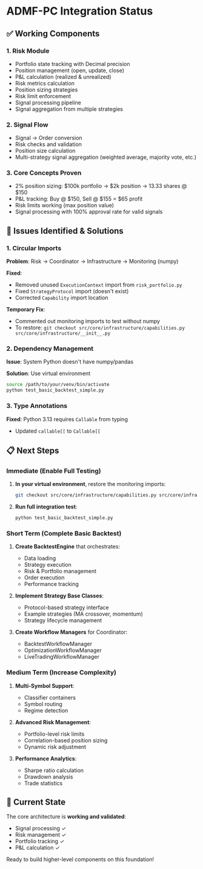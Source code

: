 # ADMF-PC Integration Status

## ✅ Working Components

### 1. **Risk Module**
- Portfolio state tracking with Decimal precision
- Position management (open, update, close)
- P&L calculation (realized & unrealized)
- Risk metrics calculation
- Position sizing strategies
- Risk limit enforcement
- Signal processing pipeline
- Signal aggregation from multiple strategies

### 2. **Signal Flow**
- Signal → Order conversion
- Risk checks and validation
- Position size calculation
- Multi-strategy signal aggregation (weighted average, majority vote, etc.)

### 3. **Core Concepts Proven**
- 2% position sizing: $100k portfolio → $2k position → 13.33 shares @ $150
- P&L tracking: Buy @ $150, Sell @ $155 = $65 profit
- Risk limits working (max position value)
- Signal processing with 100% approval rate for valid signals

## 🔧 Issues Identified & Solutions

### 1. **Circular Imports**
**Problem**: Risk → Coordinator → Infrastructure → Monitoring (numpy)

**Fixed**:
- Removed unused `ExecutionContext` import from `risk_portfolio.py`
- Fixed `StrategyProtocol` import (doesn't exist)
- Corrected `Capability` import location

**Temporary Fix**:
- Commented out monitoring imports to test without numpy
- To restore: `git checkout src/core/infrastructure/capabilities.py src/core/infrastructure/__init__.py`

### 2. **Dependency Management**
**Issue**: System Python doesn't have numpy/pandas

**Solution**: Use virtual environment
```bash
source /path/to/your/venv/bin/activate
python test_basic_backtest_simple.py
```

### 3. **Type Annotations**
**Fixed**: Python 3.13 requires `Callable` from typing
- Updated `callable[[` to `Callable[[`

## 📋 Next Steps

### Immediate (Enable Full Testing)
1. **In your virtual environment**, restore the monitoring imports:
   ```bash
   git checkout src/core/infrastructure/capabilities.py src/core/infrastructure/__init__.py
   ```

2. **Run full integration test**:
   ```bash
   python test_basic_backtest_simple.py
   ```

### Short Term (Complete Basic Backtest)
1. **Create BacktestEngine** that orchestrates:
   - Data loading
   - Strategy execution
   - Risk & Portfolio management
   - Order execution
   - Performance tracking

2. **Implement Strategy Base Classes**:
   - Protocol-based strategy interface
   - Example strategies (MA crossover, momentum)
   - Strategy lifecycle management

3. **Create Workflow Managers** for Coordinator:
   - BacktestWorkflowManager
   - OptimizationWorkflowManager
   - LiveTradingWorkflowManager

### Medium Term (Increase Complexity)
1. **Multi-Symbol Support**:
   - Classifier containers
   - Symbol routing
   - Regime detection

2. **Advanced Risk Management**:
   - Portfolio-level risk limits
   - Correlation-based position sizing
   - Dynamic risk adjustment

3. **Performance Analytics**:
   - Sharpe ratio calculation
   - Drawdown analysis
   - Trade statistics

## 🚀 Current State

The core architecture is **working and validated**:
- Signal processing ✓
- Risk management ✓
- Portfolio tracking ✓
- P&L calculation ✓

Ready to build higher-level components on this foundation!